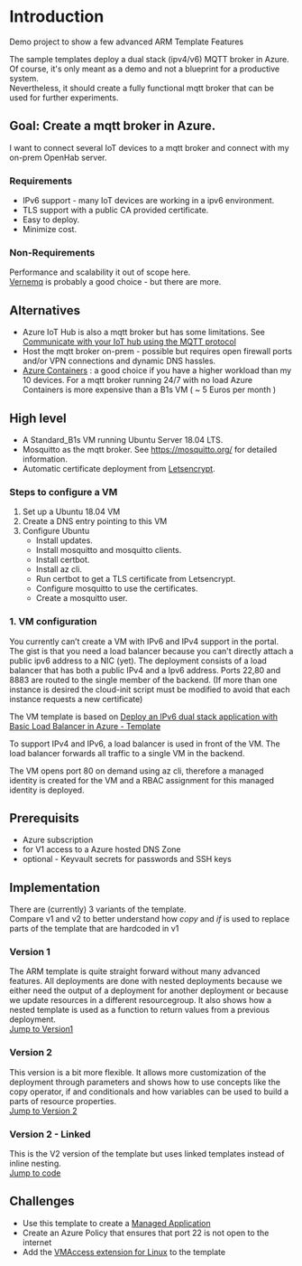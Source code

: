 # Introduction 
Demo project to show a few advanced ARM Template Features

The sample templates deploy a dual stack (ipv4/v6) MQTT broker in Azure.  
Of course, it's only meant as a demo and not a blueprint for a productive system.  
Nevertheless, it should create a fully functional mqtt broker that can be used for further experiments. 

## Goal: Create a mqtt broker in Azure.  
I want to connect several IoT devices to a mqtt broker and connect with my on-prem OpenHab server.

### Requirements 
* IPv6 support - many IoT devices are working in a ipv6 environment. 
* TLS support with a public CA provided certificate. 
* Easy to deploy. 
* Minimize cost. 

### Non-Requirements 
Performance and scalability it out of scope here.  
[Vernemq](https://vernemq.com/) is probably a good choice - but there are more. 

## Alternatives  
* Azure IoT Hub is also a mqtt broker but has some limitations. See [Communicate with your IoT hub using the MQTT protocol](https://docs.microsoft.com/en-us/azure/iot-hub/iot-hub-mqtt-support) 
* Host the mqtt broker on-prem - possible but requires open firewall ports and/or VPN connections and dynamic DNS hassles. 
* [Azure Containers](https://docs.microsoft.com/azure/containers/) : a good choice if you have a higher workload than my 10 devices. 
For a mqtt broker running 24/7 with no load Azure Containers is more expensive than a B1s VM ( ~ 5 Euros per month )

## High level 
* A Standard_B1s VM running Ubuntu Server 18.04 LTS. 
* Mosquitto as the mqtt broker. See https://mosquitto.org/ for detailed information. 
* Automatic certificate deployment from [Letsencrypt](https://letsencrypt.org).


### Steps to configure a VM
1. Set up a Ubuntu 18.04 VM 
2. Create a DNS entry pointing to this VM 
3. Configure Ubuntu
   * Install updates. 
   * Install mosquitto and mosquitto clients. 
   * Install certbot. 
   * Install az cli. 
   * Run certbot to get a TLS certificate from Letsencrypt. 
   * Configure mosquitto to use the certificates. 
   * Create a mosquitto user. 

### 1. VM configuration

You currently can’t create a VM with IPv6 and IPv4 support in the portal. 
The gist is that you need a load balancer because you can't directly attach a public ipv6 address to a NIC (yet). 
The deployment consists of a load balancer that has both a public IPv4 and a Ipv6 address. 
Ports 22,80 and 8883 are routed to the single member of the backend. 
(If more than one instance is desired the cloud-init script must be modified to avoid that each instance requests a new certificate) 

The VM template is based on [Deploy an IPv6 dual stack application with Basic Load Balancer in Azure - Template](https://docs.microsoft.com/en-us/azure/virtual-network/ipv6-configure-template-json)

To support IPv4 and IPv6, a load balancer is used in front of the VM. The load balancer forwards all traffic to a single VM in the backend. 

The VM opens port 80 on demand using az cli, therefore a managed identity is created for the VM and a RBAC assignment for this managed identity is deployed. 


## Prerequisits
* Azure subscription 
* for V1 access to a Azure hosted DNS Zone
* optional - Keyvault secrets for passwords and SSH keys

## Implementation 

There are (currently) 3 variants of the template.  
Compare v1 and v2 to better understand how *copy* and *if* is used to replace parts of the template that are hardcoded in v1

### Version 1

The ARM template is quite straight forward without many advanced features. 
All deployments are done with nested deployments because we either need the output of a deployment for another deployment or because we update resources in a different resourcegroup. It also shows how a nested template is used as a function to return values from a previous deployment.  
[Jump to Version1](v1/README.md)

### Version 2
This version is a bit more flexible. It allows more customization of the deployment through parameters and shows how to use concepts like the copy operator, if and conditionals and how variables can be used to build a parts of resource properties.  
[Jump to Version 2](v2/README.md)

### Version 2 - Linked
This is the V2 version of the template but uses linked templates instead of inline nesting.  
[Jump to code](v2-linked/)

## Challenges 

* Use this template to create a [Managed Application](https://docs.microsoft.com/en-us/azure/azure-resource-manager/managed-applications/)
* Create an Azure Policy that ensures that port 22 is not open to the internet
* Add the [VMAccess extension for Linux](https://github.com/Azure/azure-linux-extensions/tree/master/VMAccess) to the template
